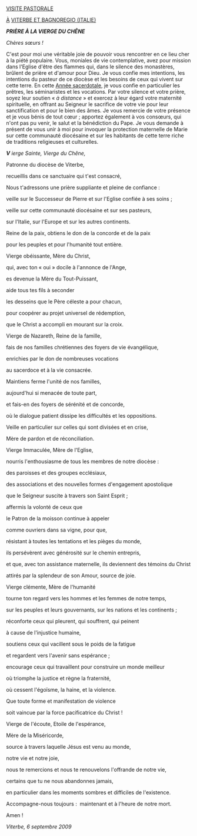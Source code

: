 [VISITE PASTORALE](/content/benedict-xvi/fr/travels/2009/index_viterbo-bagnoregio.html)

[À](/content/benedict-xvi/fr/travels/2009/index_viterbo-bagnoregio.html) [VITERBE ET BAGNOREGIO (ITALIE)](/content/benedict-xvi/fr/travels/2009/index_viterbo-bagnoregio.html)

***PRIÈRE À LA VIERGE DU CHÊNE***

*Chères sœurs !*

C'est pour moi une véritable joie de pouvoir vous rencontrer en ce lieu cher à la piété populaire. Vous, moniales de vie contemplative, avez pour mission dans l'Eglise d'être des flammes qui, dans le silence des monastères, brûlent de prière et d'amour pour Dieu. Je vous confie mes intentions, les intentions du pasteur de ce diocèse et les besoins de ceux qui vivent sur cette terre. En cette [Année sacerdotale](http://www.vatican.va/special/anno_sac/index_fr.html), je vous confie en particulier les prêtres, les séminaristes et les vocations. Par votre silence et votre prière, soyez leur soutien « *à distance* » et exercez à leur égard votre maternité spirituelle, en offrant au Seigneur le sacrifice de votre vie pour leur sanctification et pour le bien des âmes. Je vous remercie de votre présence et je vous bénis de tout cœur ; apportez également à vos consœurs, qui n'ont pas pu venir, le salut et la bénédiction du Pape. Je vous demande à présent de vous unir à moi pour invoquer la protection maternelle de Marie sur cette communauté diocésaine et sur les habitants de cette terre riche de traditions religieuses et culturelles.

***V*** *ierge Sainte,* *Vierge du Chêne,*

Patronne du diocèse de Viterbe,

recueillis dans ce sanctuaire qui t'est consacré,

Nous t'adressons une prière suppliante et pleine de confiance :

veille sur le Successeur de Pierre et sur l'Eglise confiée à ses soins ;

veille sur cette communauté diocésaine et sur ses pasteurs,

sur l'Italie, sur l'Europe et sur les autres continents.

Reine de la paix, obtiens le don de la concorde et de la paix

pour les peuples et pour l'humanité tout entière.

Vierge obéissante, Mère du Christ,

qui, avec ton « oui » docile à l'annonce de l'Ange,

es devenue la Mère du Tout-Puissant,

aide tous tes fils à seconder

les desseins que le Père céleste a pour chacun,

pour coopérer au projet universel de rédemption,

que le Christ a accompli en mourant sur la croix.

Vierge de Nazareth, Reine de la famille,

fais de nos familles chrétiennes des foyers de vie évangélique,

enrichies par le don de nombreuses vocations

au sacerdoce et à la vie consacrée.

Maintiens ferme l'unité de nos familles,

aujourd'hui si menacée de toute part,

et fais-en des foyers de sérénité et de concorde,

où le dialogue patient dissipe les difficultés et les oppositions.

Veille en particulier sur celles qui sont divisées et en crise,

Mère de pardon et de réconciliation.

Vierge Immaculée, Mère de l'Eglise,

nourris l'enthousiasme de tous les membres de notre diocèse :

des paroisses et des groupes ecclésiaux,

des associations et des nouvelles formes d'engagement apostolique

que le Seigneur suscite à travers son Saint Esprit ;

affermis la volonté de ceux que

le Patron de la moisson continue à appeler

comme ouvriers dans sa vigne, pour que,

résistant à toutes les tentations et les pièges du monde,

ils persévèrent avec générosité sur le chemin entrepris,

et que, avec ton assistance maternelle, ils deviennent des témoins du Christ

attirés par la splendeur de son Amour, source de joie.

Vierge clémente, Mère de l'humanité

tourne ton regard vers les hommes et les femmes de notre temps,

sur les peuples et leurs gouvernants, sur les nations et les continents ;

réconforte ceux qui pleurent, qui souffrent, qui peinent

à cause de l'injustice humaine,

soutiens ceux qui vacillent sous le poids de la fatigue

et regardent vers l'avenir sans espérance ;

encourage ceux qui travaillent pour construire un monde meilleur

où triomphe la justice et règne la fraternité,

où cessent l'égoïsme, la haine, et la violence.

Que toute forme et manifestation de violence

soit vaincue par la force pacificatrice du Christ !

Vierge de l'écoute, Etoile de l'espérance,

Mère de la Miséricorde,

source à travers laquelle Jésus est venu au monde,

notre vie et notre joie,

nous te remercions et nous te renouvelons l'offrande de notre vie,

certains que tu ne nous abandonnes jamais,

en particulier dans les moments sombres et difficiles de l'existence.

Accompagne-nous toujours :  maintenant et à l'heure de notre mort.

Amen !

*Viterbe, 6 septembre 2009*